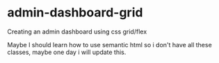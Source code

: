 # admin-dashboard-grid

Creating an admin dashboard using css grid/flex

Maybe I should learn how to use semantic html so i don't have all these classes,
maybe one day i will update this.
